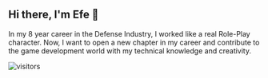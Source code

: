 ## Hi there, I'm Efe 👋
In my 8 year career in the Defense Industry, I worked like a real Role-Play character. 
Now, I want to open a new chapter in my career and contribute to the game development world with my technical knowledge and creativity.

![visitors](https://visitor-badge.laobi.icu/badge?page_id=EfeBilecenoglu.EfeBilecenoglu)
<!--
**EfeBilecenoglu/EfeBilecenoglu** is a ✨ _special_ ✨ repository because its `README.md` (this file) appears on your GitHub profile.

Here are some ideas to get you started:

- 🔭 I’m currently working on ...
- 🌱 I’m currently learning ...
- 👯 I’m looking to collaborate on ...
- 🤔 I’m looking for help with ...
- 💬 Ask me about ...
- 📫 How to reach me: ...
- 😄 Pronouns: ...
- ⚡ Fun fact: ...
-->

